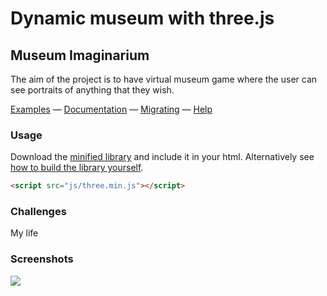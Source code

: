 Dynamic museum with three.js
========

## Museum Imaginarium ##

The aim of the project is to have virtual museum game where the user can see portraits of anything that they wish. 

[Examples](http://threejs.org/) — [Documentation](http://threejs.org/docs/) — [Migrating](https://github.com/mrdoob/three.js/wiki/Migration) — [Help](http://stackoverflow.com/questions/tagged/three.js)

### Usage ###

Download the [minified library](http://threejs.org/build/three.min.js) and include it in your html.
Alternatively see [how to build the library yourself](https://github.com/mrdoob/three.js/wiki/build.py,-or-how-to-generate-a-compressed-Three.js-file).

```html
<script src="js/three.min.js"></script>
```

### Challenges ###
My life

### Screenshots ###
![](https://github.com/KerimKochekov/WebGL-Project/blob/main/assets/screenshots/0.PNG)
